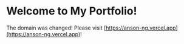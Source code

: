 # Welcome to My Portfolio!

The domain was changed! Please visit [https://anson-ng.vercel.app](https://anson-ng.vercel.app)!
